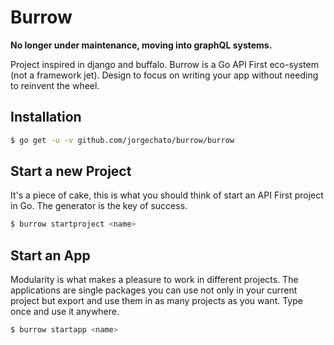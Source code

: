 # Burrow

**No longer under maintenance, moving into graphQL systems.**

Project inspired in django and buffalo.
Burrow is a Go API First eco-system (not a framework jet). Design to focus on
writing your app without needing to reinvent the wheel.

## Installation

```bash
$ go get -u -v github.com/jorgechato/burrow/burrow
```

## Start a new Project

It's a piece of cake, this is what you should think of start an API First
project in Go. The generator is the key of success.

```bash
$ burrow startproject <name>
```

## Start an App

Modularity is what makes a pleasure to work in different projects. The
applications are single packages you can use not only in your current project
but export and use them in as many projects as you want. Type once and use it
anywhere.

```bash
$ burrow startapp <name>
```
